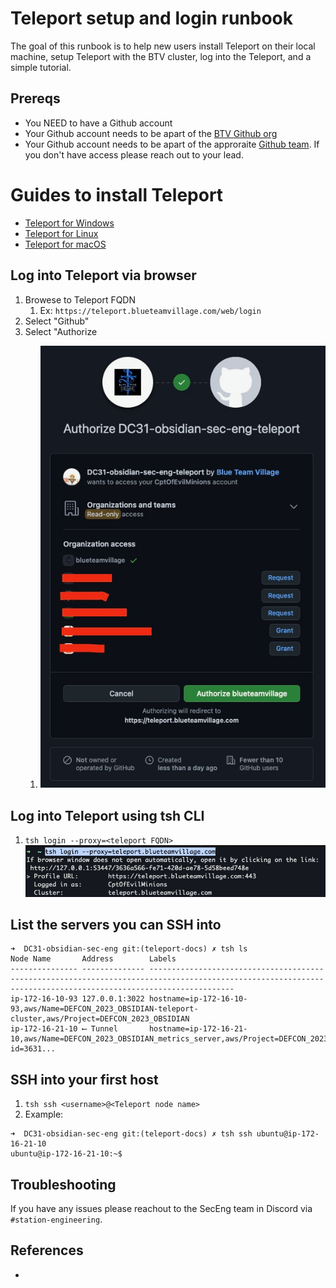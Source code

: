 # Teleport setup and login runbook
The goal of this runbook is to help new users install Teleport on their local machine, setup Teleport with the BTV cluster, log into the Teleport, and a simple tutorial.

## Prereqs
* You NEED to have a Github account
* Your Github account needs to be apart of the [BTV Github org](https://github.com/blueteamvillage)
* Your Github account needs to be apart of the approraite [Github team](https://github.com/orgs/blueteamvillage/teams/dc31-obsidian-sec-eng/teams). If you don't have access please reach out to your lead.


# Guides to install Teleport
* [Teleport for Windows](https://goteleport.com/docs/installation/#windows-tsh-client-only)
* [Teleport for Linux](https://goteleport.com/docs/installation/#linux)
* [Teleport for macOS](https://goteleport.com/docs/installation/#macos)

## Log into Teleport via browser
1. Browese to Teleport FQDN
    1. Ex: `https://teleport.blueteamvillage.com/web/login`
1. Select "Github"
1. Select "Authorize <Github org name>
    1. ![teleport_github_authorize](../.img/teleport_github_authorize.png)

## Log into Teleport using tsh CLI
1. `tsh login --proxy=<teleport FQDN>`
    ![teleport_tsh_login](../.img/teleport_tsh_login.png)

## List the servers you can SSH into
```shell
➜  DC31-obsidian-sec-eng git:(teleport-docs) ✗ tsh ls
Node Name       Address        Labels
--------------- -------------- ---------------------------------------------------------------------------------------------------------------------------------------------------------------
ip-172-16-10-93 127.0.0.1:3022 hostname=ip-172-16-10-93,aws/Name=DEFCON_2023_OBSIDIAN-teleport-cluster,aws/Project=DEFCON_2023_OBSIDIAN
ip-172-16-21-10 ⟵ Tunnel       hostname=ip-172-16-21-10,aws/Name=DEFCON_2023_OBSIDIAN_metrics_server,aws/Project=DEFCON_2023_OBSIDIAN,aws/Team=sec_infra,teleport.internal/resource-id=3631...
```

## SSH into your first host
1. `tsh ssh <username>@<Teleport node name>`
1. Example:
```shell
➜  DC31-obsidian-sec-eng git:(teleport-docs) ✗ tsh ssh ubuntu@ip-172-16-21-10
ubuntu@ip-172-16-21-10:~$
```

## Troubleshooting
If you have any issues please reachout to the SecEng team in Discord via `#station-engineering`.

## References
* []()
